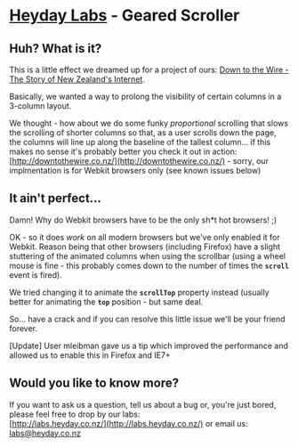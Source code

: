 [Heyday Labs](http://labs.heyday.co.nz/) - Geared Scroller
================================

Huh? What is it?
----------------

This is a little effect we dreamed up for a project of ours: [Down to the Wire - The Story of New Zealand's Internet](http://downtothewire.co.nz/).

Basically, we wanted a way to prolong the visibility of certain columns in a 3-column layout.

We thought - how about we do some funky *proportional* scrolling that slows the scrolling of shorter columns so that, as a user scrolls down the page, the columns will line up along the baseline of the tallest column... if this makes no sense it's probably better you check it out in action:
[http://downtothewire.co.nz/](http://downtothewire.co.nz/) - sorry, our implmentation is for Webkit browsers only (see known issues below)

It ain't perfect...
-------------------

Damn! Why do Webkit browsers have to be the only sh*t hot browsers! ;)

OK - so it does *work* on all modern browsers but we've only enabled it for Webkit. Reason being that other browsers (including Firefox) have a slight stuttering of the animated columns when using the scrollbar (using a wheel mouse is fine - this probably comes down to the number of times the **`scroll`** event is fired).

We tried changing it to animate the **`scrollTop`** property instead (usually better for animating the **`top`** position - but same deal.

So... have a crack and if you can resolve this little issue we'll be your friend forever.

[Update] User mleibman gave us a tip which improved the performance and allowed us to enable this in Firefox and IE7+

Would you like to know more?
----------------------------

If you want to ask us a question, tell us about a bug or, you're just bored, please feel free to drop by our labs:  
[http://labs.heyday.co.nz/](http://labs.heyday.co.nz/) or email us: [labs@heyday.co.nz](mailto:labs@heyday.co.nz)